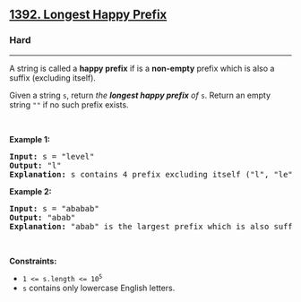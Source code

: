 <h2><a href="https://leetcode.com/problems/longest-happy-prefix/">1392. Longest Happy Prefix</a></h2><h3>Hard</h3><hr><div><p>A string is called a <strong>happy prefix</strong> if is a <strong>non-empty</strong> prefix which is also a suffix (excluding itself).</p>

<p>Given a string <code>s</code>, return <em>the <strong>longest happy prefix</strong> of</em> <code>s</code>. Return an empty string <code>""</code> if no such prefix exists.</p>

<p>&nbsp;</p>
<p><strong class="example">Example 1:</strong></p>

<pre style="position: relative;"><strong>Input:</strong> s = "level"
<strong>Output:</strong> "l"
<strong>Explanation:</strong> s contains 4 prefix excluding itself ("l", "le", "lev", "leve"), and suffix ("l", "el", "vel", "evel"). The largest prefix which is also suffix is given by "l".
<div class="open_grepper_editor" title="Edit &amp; Save To Grepper"></div></pre>

<p><strong class="example">Example 2:</strong></p>

<pre style="position: relative;"><strong>Input:</strong> s = "ababab"
<strong>Output:</strong> "abab"
<strong>Explanation:</strong> "abab" is the largest prefix which is also suffix. They can overlap in the original string.
<div class="open_grepper_editor" title="Edit &amp; Save To Grepper"></div></pre>

<p>&nbsp;</p>
<p><strong>Constraints:</strong></p>

<ul>
	<li><code>1 &lt;= s.length &lt;= 10<sup>5</sup></code></li>
	<li><code>s</code> contains only lowercase English letters.</li>
</ul>
</div>